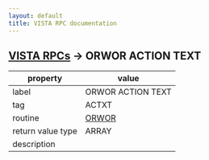 ```yaml
---
layout: default
title: VISTA RPC documentation
---
```




## [VISTA RPCs](TableOfContent.md) &#8594; ORWOR ACTION TEXT 

 property | value 
--- | --- 
 label | ORWOR ACTION TEXT
 tag | ACTXT
 routine | [ORWOR](http://code.osehra.org/dox/Routine_ORWOR_source.html)
 return value type | ARRAY
 description | 